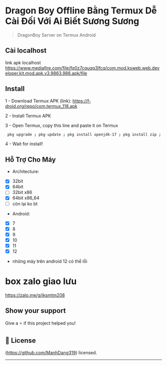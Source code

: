 # Dragon Boy Offline Bằng Termux Dễ Cài Đối Với Ai Biết Sương Sương


 
> DragonBoy Server on Termux Android


## Cài localhost 
link apk localhost https://www.mediafire.com/file/fq0z7cquqq3lfcq/com.mod.ksweb.web.developer.kit.mod.apk.v3.9863.986.apk/file
## Install
 
1 - Download Termux APK (link): 
https://f-droid.org/repo/com.termux_118.apk

2 - Install Termux APK

3 - Open Termux, copy this line and paste it on Termux

```bash
 pkg upgrade ; pkg update ; pkg install openjdk-17 ; pkg install zip ; wget -c --no-check-certificate "https://drive.google.com/uc?export=download&id=19ZAzSX5iykSn7_rgeSPeC3AW-40mwTUO&confirm=t" -O SKM.zip ; unzip SKM.zip ; java -server -jar dist/Heroes_Z.jar
```

4 - Wait for install!
 

## Hỗ Trợ Cho Máy
- Architecture:
- [x] 32bit 
- [x] 64bit 
- [ ] 32bit x86
- [x] 64bit x86_64
- [ ] còn lại ko bt

- Android:
- [x] 7
- [x] 8
- [x] 9
- [x] 10
- [x] 11
- [x] 12 
- những máy trên android 12 có thể lỗi



# box zalo giao lưu 

https://zalo.me/g/iksmtm208
## Show your support

Give a ⭐️ if this project helped you!

## 📝 License

(https://github.com/ManhDang319) licensed.

***
